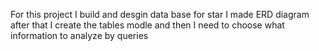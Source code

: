 For this project I build and desgin data base for star I made ERD diagram after that I create the tables modle and then I need to choose what information to analyze by queries
